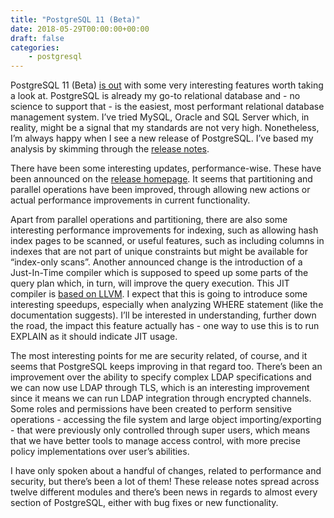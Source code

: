 ```yaml
---
title: "PostgreSQL 11 (Beta)"
date: 2018-05-29T00:00:00+00:00
draft: false
categories:
    - postgresql
---
```


PostgreSQL 11 (Beta) [is out](https://www.postgresql.org/about/news/1855/) with some very interesting features worth taking a look at. PostgreSQL is already my go-to relational database and - no science to support that - is the easiest, most performant relational database management system. I’ve tried MySQL, Oracle and SQL Server which, in reality, might be a signal that my standards are not very high. Nonetheless, I’m always happy when I see a new release of PostgreSQL. I’ve based my analysis by skimming through the [release notes](https://www.postgresql.org/docs/devel/static/release-11.html).

There have been some interesting updates, performance-wise. These have been announced on the [release homepage](https://www.postgresql.org/about/news/1855/). It seems that partitioning and parallel operations have been improved, through allowing new actions or actual performance improvements in current functionality.

Apart from parallel operations and partitioning, there are also some interesting performance improvements for indexing, such as allowing hash index pages to be scanned, or useful features, such as including columns in indexes that are not part of unique constraints but might be available for “index-only scans”. Another announced change is the introduction of a Just-In-Time compiler which is supposed to speed up some parts of the query plan which, in turn, will improve the query execution. This JIT compiler is [based on LLVM](https://www.postgresql.org/docs/devel/static/jit.html). I expect that this is going to introduce some interesting speedups, especially when analyzing WHERE statement (like the documentation suggests). I’ll be interested in understanding, further down the road, the impact this feature actually has - one way to use this is to run EXPLAIN as it should indicate JIT usage.

The most interesting points for me are security related, of course, and it seems that PostgreSQL keeps improving in that regard too. There’s been an improvement over the ability to specify complex LDAP specifications and we can now use LDAP through TLS, which is an interesting improvement since it means we can run LDAP integration through encrypted channels. Some roles and permissions have been created to perform sensitive operations - accessing the file system and large object importing/exporting - that were previously only controlled through super users, which means that we have better tools to manage access control, with more precise policy implementations over user’s abilities.

I have only spoken about a handful of changes, related to performance and security, but there’s been a lot of them! These release notes spread across twelve different modules and there’s been news in regards to almost every section of PostgreSQL, either with bug fixes or new functionality.
